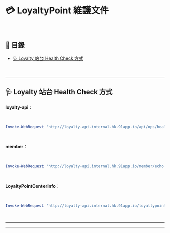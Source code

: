 # 💳 LoyaltyPoint 維護文件

<br>

## 📖 目錄
  - [🩺 Loyalty 站台 Health Check 方式](#-loyalty-站台-health-check-方式)
<br>

---

## 🩺 Loyalty 站台 Health Check 方式

**loyalty-api**：

<br>

```powershell
Invoke-WebRequest 'http://loyalty-api.internal.hk.91app.io/api/ops/healthcheck' -Proxy 'http://10.32.67.239'
```

<br>

**member**：

<br>

```powershell
Invoke-WebRequest 'http://loyalty-api.internal.hk.91app.io/member/echo' -Proxy 'http://10.32.67.239'
```

<br>

**LoyaltyPointCenterInfo**：

<br>

```powershell
Invoke-WebRequest 'http://loyalty-api.internal.hk.91app.io/loyaltypoint/GetLoyaltyPointCenterInfo/2' -Proxy 'http://10.32.67.239'
```

<br>

---

---
